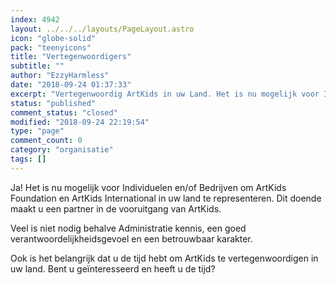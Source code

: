 ```yaml
---
index: 4942
layout: ../../../layouts/PageLayout.astro
icon: "globe-solid"
pack: "teenyicons"
title: "Vertegenwoordigers"
subtitle: ""
author: "EzzyHarmless"
date: "2018-09-24 01:37:33"
excerpt: "Vertegenwoordig ArtKids in uw Land. Het is nu mogelijk voor Individuelen en/of Bedrijven om ArtKids Foundation en ArtKids International in uw land te representeren. Dit doende maakt u een partner in de vooruitgang van ArtKids. Bent u geïnteresseerd en heeft u de tijd?"
status: "published"
comment_status: "closed"
modified: "2018-09-24 22:19:54"
type: "page"
comment_count: 0
category: "organisatie"
tags: []
---
```


Ja! Het is nu mogelijk voor Individuelen en/of Bedrijven om ArtKids Foundation en ArtKids International in uw land te representeren. Dit doende maakt u een partner in de vooruitgang van ArtKids.

Veel is niet nodig behalve Administratie kennis, een goed verantwoordelijkheidsgevoel en een betrouwbaar karakter.

Ook is het belangrijk dat u de tijd hebt om ArtKids te vertegenwoordigen in uw land. Bent u geïnteresseerd en heeft u de tijd?

